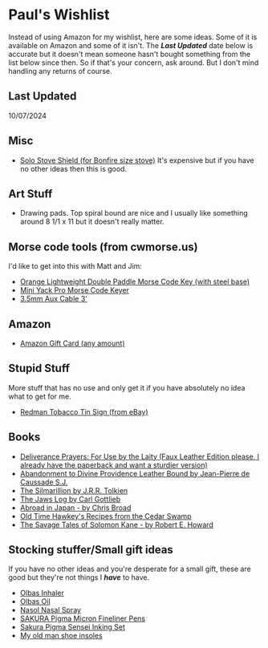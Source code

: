# Paul's Wishlist

Instead of using Amazon for my wishlist, here are some ideas.  Some of it is available on Amazon and some of it isn't.  The ***Last Updated*** date below is accurate but it doesn't mean someone hasn't bought something from the list below since then.  So if that's your concern, ask around.  But I don't mind handling any returns of course.

## Last Updated
10/07/2024


## Misc
- [Solo Stove Shield (for Bonfire size stove)](https://www.solostove.com/en-us/p/shield?sku=SSBON-SHIELD&queryID=0cbbe66af0ae8607fd9778b7d10d19a7) It's expensive but if you have no other ideas then this is good.

## Art Stuff
- Drawing pads.  Top spiral bound are nice and I usually like something around 8 1/1 x 11 but it doesn't really matter.

  
## Morse code tools (from cwmorse.us)
I'd like to get into this with Matt and Jim:
- [Orange Lightweight Double Paddle Morse Code Key (with steel base)](https://cwmorse.us/products/orange-lightweight-double-paddle-morse-code-key?variant=42399680430339)
- [Mini Yack Pro Morse Code Keyer](https://cwmorse.us/products/mini-yack-pro-morse-code-keyer)
- [3.5mm Aux Cable 3'](https://cwmorse.us/products/3-5mm-aux-cable)

## Amazon
- [Amazon Gift Card (any amount)](https://www.amazon.com/dp/B0BXD2TYS8/?coliid=I3923IRR3RZRL0&colid=399HQA33U6DWR&psc=1&ref_=list_c_wl_lv_ov_lig_dp_it)

## Stupid Stuff
More stuff that has no use and only get it if you have absolutely no idea what to get for me.
- [Redman Tobacco Tin Sign (from eBay)](https://www.ebay.com/itm/364023693973)

## Books
- [Deliverance Prayers: For Use by the Laity (Faux Leather Edition please, I already have the paperback and want a sturdier version)](https://sentradpress.com/product/deliverance-prayers-for-use-by-the-laity/)
- [Abandonment to Divine Providence Leather Bound by Jean-Pierre de Caussade S.J.](https://www.amazon.com/dp/0819808768/?coliid=I3GFBRHMU13BUE&colid=399HQA33U6DWR&psc=1&ref_=list_c_wl_lv_ov_lig_dp_it)
- [The Silmarillion by J.R.R. Tolkien](https://www.amazon.com/Silmarillion-Illustrated-J-R-R-Tolkien/dp/0063280779/ref=pd_bxgy_thbs_d_sccl_2/144-5891597-9148706?psc=1)
- [The Jaws Log by Carl Gottlieb](https://www.amazon.com/dp/0062229281/?coliid=I1JNDSM3OVREI4&colid=399HQA33U6DWR&psc=1&ref_=list_c_wl_lv_ov_lig_dp_it)
- [Abroad in Japan - by Chris Broad](https://www.amazon.com/dp/1787637077/?coliid=IW1S6XL4QR392&colid=7KWEL2GMFDU1&psc=0&ref_=list_c_wl_lv_ov_lig_dp_it)
- [Old Time Hawkey's Recipes from the Cedar Swamp](https://www.amazon.com/dp/0744093902/?coliid=I23YUGWT91CB25&colid=7KWEL2GMFDU1&psc=1&ref_=list_c_wl_lv_ov_lig_dp_it)
- [The Savage Tales of Solomon Kane - by Robert E. Howard](https://www.amazon.com/Savage-Tales-Solomon-Kane/dp/0345461509/ref=sr_1_1?s=books&sr=1-1)

## Stocking stuffer/Small gift ideas
 If you have no other ideas and you're desperate for a small gift, these are good but they're not things I ***have*** to have.
 
- [Olbas Inhaler](https://www.amazon.com/dp/B00014DMG4/?coliid=I2DJKAPUO9QMAS&colid=273JPDPIP3B2M&psc=1&ref_=list_c_wl_lv_ov_lig_dp_it)
- [Olbas Oil](https://www.amazon.com/dp/B07YQ1XM6J/?coliid=I1TYHZFUR8SBD4&colid=273JPDPIP3B2M&psc=0&ref_=list_c_wl_lv_ov_lig_dp_it)
- [Nasol Nasal Spray](https://www.amazon.com/dp/B07CTCLHJJ/?coliid=I2IJ9SBNQCTQ0L&colid=273JPDPIP3B2M&psc=1&ref_=list_c_wl_lv_ov_lig_dp_it)
- [SAKURA Pigma Micron Fineliner Pens](https://www.amazon.com/dp/B0008G8G8Y/?coliid=IGSKNCVPZJCQH&colid=273JPDPIP3B2M&ref_=list_c_wl_lv_ov_lig_dp_it)
- [Sakura Pigma Sensei Inking Set](https://www.amazon.com/dp/B001463RWW/?coliid=I2DSSINDWNL3WW&colid=273JPDPIP3B2M&ref_=list_c_wl_lv_ov_lig_dp_it)
- [My old man shoe insoles](https://www.amazon.com/dp/B01LCPQCYY/?coliid=I1O9LQ1CFL2RJG&colid=273JPDPIP3B2M&psc=1&ref_=list_c_wl_lv_ov_lig_dp_it)
  
